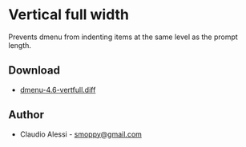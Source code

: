 Vertical full width
===================
Prevents dmenu from indenting items at the same level as the prompt length.

Download
--------
* [dmenu-4.6-vertfull.diff](dmenu-4.6-vertfull.diff)

Author
------
* Claudio Alessi - <smoppy@gmail.com>
